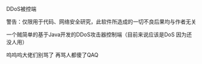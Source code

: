 DDoS被控端

警告：仅限用于代码、网络安全研究，此软件所造成的一切不良后果均与作者无关

一个贼简单的基于Java开发的DDoS攻击器控制端（目前来说应该是DoS 因为还没人用）

呜呜呜大佬们别骂了 再骂人都傻了QAQ
